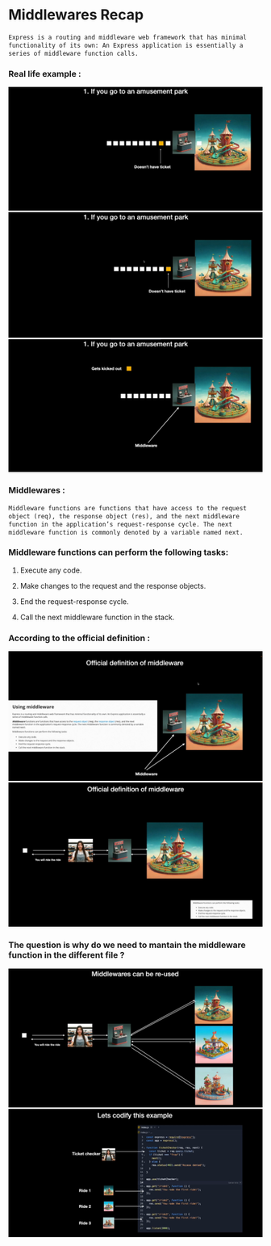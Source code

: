 # Middlewares Recap

    Express is a routing and middleware web framework that has minimal functionality of its own: An Express application is essentially a series of middleware function calls.

### Real life example : 
<img src="./assets/Pic-1.png" />

<img src="./assets/Pic-2.png" />

<img src="./assets/Pic-3.png" />

### Middlewares : 
    Middleware functions are functions that have access to the request object (req), the response object (res), and the next middleware function in the application’s request-response cycle. The next middleware function is commonly denoted by a variable named next.

### Middleware functions can perform the following tasks:

1) Execute any code.

2) Make changes to the request and the response objects.

3) End the request-response cycle.

4) Call the next middleware function in the stack.

### According to the official definition : 

<img src="./assets/Pic-4.png" />

<img src="./assets/Pic-5.png" />

### The question is why do we need to mantain the middleware function in the different file ?

 <img src="./assets/Pic-6.png" />

<img src="./assets/Pic-7.png" />